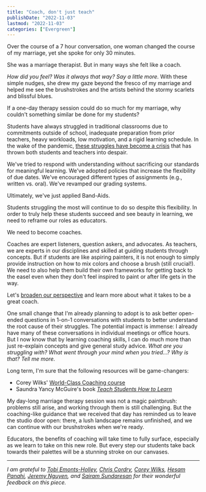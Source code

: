 ```yaml
---
title: "Coach, don't just teach"
publishDate: "2022-11-03"
lastmod: "2022-11-03"
categories: ["Evergreen"]
---
```


Over the course of a 7 hour conversation, one woman changed the course of my marriage, yet she spoke for only 30 minutes.

She was a marriage therapist. But in many ways she felt like a coach.

*How did you feel? Was it always that way? Say a little more.* With these simple nudges, she drew my gaze beyond the fresco of my marriage and helped me see the brushstrokes and the artists behind the stormy scarlets and blissful blues.

If a one-day therapy session could do so much for my marriage, why couldn't something similar be done for my students?

Students have always struggled in traditional classrooms due to commitments outside of school, inadequate preparation from prior teachers, heavy workloads, low motivation, and a rigid learning schedule. In the wake of the pandemic, [these struggles have become a crisis](https://www.nytimes.com/2022/11/01/us/covid-college-students.html) that has thrown both students and teachers into despair.

We've tried to respond with understanding without sacrificing our standards for meaningful learning. We've adopted policies that increase the flexibility of due dates. We've encouraged different types of assignments (e.g., written vs. oral). We've revamped our grading systems.

Ultimately, we've just applied Band-Aids.

Students struggling the most will continue to do so despite this flexibility. In order to truly help these students succeed and see beauty in learning, we need to reframe our roles as educators.

We need to become coaches.

Coaches are expert listeners, question askers, and advocates. As teachers, we are experts in our disciplines and skilled at guiding students through concepts. But if students are like aspiring painters, it is not enough to simply provide instruction on how to mix colors and choose a brush (still crucial!). We need to also help them build their own frameworks for getting back to the easel even when they don't feel inspired to paint or after life gets in the way.

Let's [broaden our perspective](https://smile.amazon.com/Range-Generalists-Triumph-Specialized-World-ebook/dp/B07H1ZYWTM) and learn more about what it takes to be a great coach.

One small change that I'm already planning to adopt is to ask better open-ended questions in 1-on-1 conversations with students to better understand the root cause of their struggles. The potential impact is immense: I already have many of these conversations in individual meetings or office hours. But I now know that by learning coaching skills, I can do much more than just re-explain concepts and give general study advice. *What are you struggling with? What went through your mind when you tried...? Why is that? Tell me more.*

Long term, I'm sure that the following resources will be game-changers:

- Corey Wilks' [World-Class Coaching course](https://coreywilkspsyd.mykajabi.com/world-class-coaching)
- Saundra Yancy McGuire's book *[Teach Students How to Learn](https://smile.amazon.com/Teach-Students-How-Learn-Metacognition/dp/162036316X)*

My day-long marriage therapy session was not a magic paintbrush: problems still arise, and working through them is still challenging. But the coaching-like guidance that we received that day has reminded us to leave the studio door open: there, a lush landscape remains unfinished, and we can continue with our brushstrokes when we're ready.

Educators, the benefits of coaching will take time to fully surface, especially as we learn to take on this new role. But every step our students take back towards their palettes will be a stunning stroke on our canvases. 

---

*I am grateful to [Tobi Emonts-Holley](https://Tobisblog.uk), [Chris Cordry](https://www.chriscordry.com), [Corey Wilks](https://coreywilkspsyd.com/), [Hesam Panahi](https://hes.am/), [Jeremy Nguyen](https://twitter.com/RunGreatClasses), and [Sairam Sundaresan](https://www.artofsaience.com/) for their wonderful feedback on this piece.*
